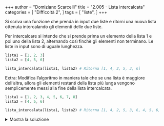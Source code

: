 +++
author = "Domiziano Scarcelli"
title = "2.005 - Lista intercalcata"
categories = [
    "Difficoltà 2",
]
tags = [
    "liste",
]
+++

Si scriva una funzione che prenda in input due liste e ritorni una nuova lista ottenuta intercalando gli elementi delle due liste. 

Per intercalcare si intende che si prende prima un elemento della lista 1 e poi uno della lista 2, alternando così finchè gli elementi non terminano. Le liste in input sono di uguale lunghezza.

```python
lista1 = [1, 2, 3]
lista2 = [4, 5, 6]

lista_intercalata(lista1, lista2) # Ritorna [1, 4, 2, 5, 3, 6]
```

Extra: Modifica l’algoritmo in maniera tale che se una lista è maggiore dell’altra, allora gli elementi restanti della lista più lunga vengono semplicemente messi alla fine della lista intercalcata.

```python
lista1 = [1, 2, 3, 4, 5, 6, 7, 8]
lista2 = [4, 5, 6]

lista_intercalata(lista1, lista2) # Ritorna [1, 4, 2, 5, 3, 6, 4, 5, 6, 7, 8]
```

<details>
<summary>Mostra la soluzione</summary>

```python
#Soluzione: Alessio Lucciola
def lista_intercalata(list1, list2):
    final_list = []
    for i in range(min(len(list1), len(list2))):
        final_list.append(list1[i])
        final_list.append(list2[i])
    return final_list

def lista_intercalata_extra(list1, list2):
    final_list = lista_intercalata(list1, list2)
    if (len(list1) > len(list2)):
        final_list.extend(list1[len(list2):])
    else:
        final_list.extend(list2[len(list1):])

    return final_list
```

</details>

